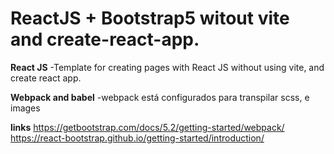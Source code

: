 # ReactJS + Bootstrap5 witout vite and create-react-app.

**React JS**
-Template for creating pages with React JS without using vite, and create react app.

**Webpack and babel**
-webpack está configurados para transpilar scss, e images

**links**
https://getbootstrap.com/docs/5.2/getting-started/webpack/
https://react-bootstrap.github.io/getting-started/introduction/

